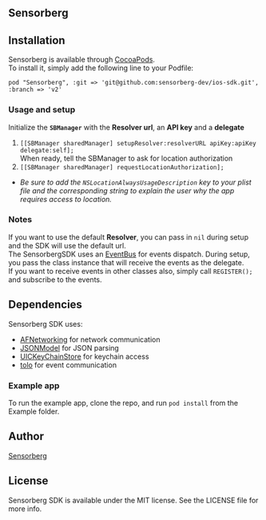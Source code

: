 ## Sensorberg

<!--[![CI Status](http://img.shields.io/travis/tagyro/Sensorberg.svg?style=flat)](https://travis-ci.org/tagyro/Sensorberg)
[![Version](https://img.shields.io/cocoapods/v/Sensorberg.svg?style=flat)](http://cocoapods.org/pods/Sensorberg)
[![License](https://img.shields.io/cocoapods/l/Sensorberg.svg?style=flat)](http://cocoapods.org/pods/Sensorberg)
[![Platform](https://img.shields.io/cocoapods/p/Sensorberg.svg?style=flat)](http://cocoapods.org/pods/Sensorberg)-->

## Installation

Sensorberg is available through [CocoaPods](http://cocoapods.org).  
To install it, simply add the following line to your Podfile:

`pod "Sensorberg", :git => 'git@github.com:sensorberg-dev/ios-sdk.git', :branch => 'v2'`  

### Usage and setup

Initialize the **`SBManager`** with the **Resolver url**, an **API key** and a **delegate**  
1. `[[SBManager sharedManager] setupResolver:resolverURL apiKey:apiKey delegate:self];`  
When ready, tell the SBManager to ask for location authorization  
2. `[[SBManager sharedManager] requestLocationAuthorization];`   

* *Be sure to add the `NSLocationAlwaysUsageDescription` key to your plist file and the corresponding string to explain the user why the app requires access to location.*

### Notes

If you want to use the default **Resolver**, you can pass in ```nil``` during setup and the SDK will use the default url.  
The SensorbergSDK uses an [EventBus](https://github.com/google/guava/wiki/EventBusExplained) for events dispatch. During setup, you pass the class instance that will receive the events as the delegate.  
If you want to receive events in other classes also, simply call ```REGISTER();``` and subscribe to the events.

## Dependencies

Sensorberg SDK uses:  
- [AFNetworking](https://github.com/AFNetworking/AFNetworking) for network communication   
- [JSONModel](https://github.com/icanzilb/JSONModel) for JSON parsing  
- [UICKeyChainStore](https://github.com/kishikawakatsumi/UICKeyChainStore) for keychain access  
- [tolo](https://github.com/genzeb/tolo) for event communication  

### Example app 

To run the example app, clone the repo, and run `pod install` from the Example folder.


## Author

[Sensorberg](https://sensorberg.com)


## License

Sensorberg SDK is available under the MIT license. See the LICENSE file for more info.
